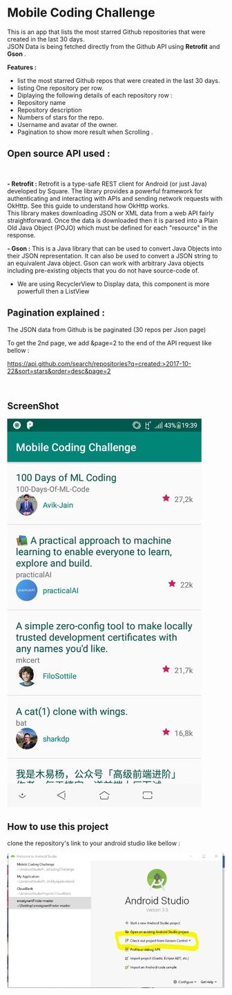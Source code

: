 # Mobile Coding Challenge
This is an app that lists the most starred Github repositories that were created in the last 30 days. <br>
JSON Data is being fetched directly from the Github API  using <strong>Retrofit</strong> and <strong>Gson</strong> .<br>

<strong>Features :</strong><br>
- list the most starred Github repos that were created in the last 30 days.<br>
- listing One repository per row.<br>
- Diplaying the following details of each repository row :<br>
- Repository name<br>
- Repository description<br>
- Numbers of stars for the repo.<br>
- Username and avatar of the owner.<br>
- Pagination to show more result when Scrolling .<br>


<h2>Open source API used :</h2> <br>

<strong>- Retrofit : </strong>Retrofit is a type-safe REST client for Android (or just Java) developed by Square. The library provides a powerful framework for authenticating and interacting with APIs and sending network requests with OkHttp. See this guide to understand how OkHttp works.<br>
This library makes downloading JSON or XML data from a web API fairly straightforward. Once the data is downloaded then it is parsed into a Plain Old Java Object (POJO) which must be defined for each "resource" in the response.<br>

<strong>- Gson :</strong> This is a Java library that can be used to convert Java Objects into their JSON representation. It can also be used to convert a JSON string to an equivalent Java object. Gson can work with arbitrary Java objects including pre-existing objects that you do not have source-code of.<br>

- We are using RecyclerView to Display data, this component is more powerfull then a ListView<br>




<h2> Pagination explained : </h2>

The JSON data from Github is be paginated (30 repos per Json page)

To get the 2nd page, we add &page=2 to the end of the API request like bellow : <br>

https://api.github.com/search/repositories?q=created:>2017-10-22&sort=stars&order=desc&page=2 <br>

<br>


<h2>ScreenShot</h2>

![gif](https://github.com/brahimoufkir/Mobile-Coding-Challenge/blob/master/Screen1.jpg)

<h2> How to use this project </h2>

clone the repository's link to your android studio like bellow : 

![1](https://github.com/brahimoufkir/Mobile-Coding-Challenge/blob/master/Screen2.PNG)


